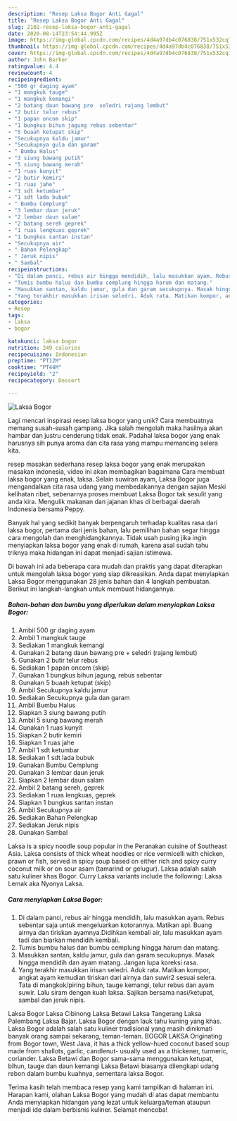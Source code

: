 ```yaml
---
description: "Resep Laksa Bogor Anti Gagal"
title: "Resep Laksa Bogor Anti Gagal"
slug: 2102-resep-laksa-bogor-anti-gagal
date: 2020-08-14T23:54:44.995Z
image: https://img-global.cpcdn.com/recipes/4d4a97db4c076838/751x532cq70/laksa-bogor-foto-resep-utama.jpg
thumbnail: https://img-global.cpcdn.com/recipes/4d4a97db4c076838/751x532cq70/laksa-bogor-foto-resep-utama.jpg
cover: https://img-global.cpcdn.com/recipes/4d4a97db4c076838/751x532cq70/laksa-bogor-foto-resep-utama.jpg
author: John Barker
ratingvalue: 4.4
reviewcount: 4
recipeingredient:
- "500 gr daging ayam"
- "1 mangkuk tauge"
- "1 mangkuk kemangi"
- "2 batang daun bawang pre  seledri rajang lembut"
- "2 butir telur rebus"
- "1 papan oncom skip"
- "1 bungkus bihun jagung rebus sebentar"
- "5 buaah ketupat skip"
- "Secukupnya kaldu jamur"
- "Secukupnya gula dan garam"
- " Bumbu Halus"
- "3 siung bawang putih"
- "5 siung bawang merah"
- "1 ruas kunyit"
- "2 butir kemiri"
- "1 ruas jahe"
- "1 sdt ketumbar"
- "1 sdt lada bubuk"
- " Bumbu Cemplung"
- "3 lembar daun jeruk"
- "2 lembar daun salam"
- "2 batang sereh geprek"
- "1 ruas lengkuas geprek"
- "1 bungkus santan instan"
- "Secukupnya air"
- " Bahan Pelengkap"
- " Jeruk nipis"
- " Sambal"
recipeinstructions:
- "Di dalam panci, rebus air hingga mendidih, lalu masukkan ayam. Rebus sebentar saja untuk mengeluarkan kotorannya. Matikan api. Buang airnya dan tiriskan ayamnya.Didihkan kembali air, lalu masukkan ayam tadi dan biarkan mendidih kembali."
- "Tumis bumbu halus dan bumbu cemplung hingga harum dan matang."
- "Masukkan santan, kaldu jamur, gula dan garam secukupnya. Masak hingga mendidih dan ayam matang. Jangan lupa koreksi rasa."
- "Yang terakhir masukkan irisan seledri. Aduk rata. Matikan kompor, angkat ayam kemudian tiriskan dari airnya dan suwir2 sesuai selera. Tata di mangkok/piring bihun, tauge kemangi, telur rebus dan ayam suwir. Lalu siram dengan kuah laksa. Sajikan bersama nasi/ketupat, sambal dan jeruk nipis."
categories:
- Resep
tags:
- laksa
- bogor

katakunci: laksa bogor 
nutrition: 249 calories
recipecuisine: Indonesian
preptime: "PT12M"
cooktime: "PT44M"
recipeyield: "2"
recipecategory: Dessert

---
```



![Laksa Bogor](https://img-global.cpcdn.com/recipes/4d4a97db4c076838/751x532cq70/laksa-bogor-foto-resep-utama.jpg)

Lagi mencari inspirasi resep laksa bogor yang unik? Cara membuatnya memang susah-susah gampang. Jika salah mengolah maka hasilnya akan hambar dan justru cenderung tidak enak. Padahal laksa bogor yang enak harusnya sih punya aroma dan cita rasa yang mampu memancing selera kita.

resep masakan sederhana resep laksa bogor yang enak merupakan masakan indonesia, video ini akan membagikan bagaimana Cara membuat laksa bogor yang enak, laksa. Selain suwiran ayam, Laksa Bogor juga mengandalkan cita rasa udang yang membedakannya dengan sajian Meski kelihatan ribet, sebenarnya proses membuat Laksa Bogor tak sesulit yang anda kira. Mengulik makanan dan jajanan khas di berbagai daerah Indonesia bersama Peppy.

Banyak hal yang sedikit banyak berpengaruh terhadap kualitas rasa dari laksa bogor, pertama dari jenis bahan, lalu pemilihan bahan segar hingga cara mengolah dan menghidangkannya. Tidak usah pusing jika ingin menyiapkan laksa bogor yang enak di rumah, karena asal sudah tahu triknya maka hidangan ini dapat menjadi sajian istimewa.


Di bawah ini ada beberapa cara mudah dan praktis yang dapat diterapkan untuk mengolah laksa bogor yang siap dikreasikan. Anda dapat menyiapkan Laksa Bogor menggunakan 28 jenis bahan dan 4 langkah pembuatan. Berikut ini langkah-langkah untuk membuat hidangannya.

<!--inarticleads1-->

##### Bahan-bahan dan bumbu yang diperlukan dalam menyiapkan Laksa Bogor:

1. Ambil 500 gr daging ayam
1. Ambil 1 mangkuk tauge
1. Sediakan 1 mangkuk kemangi
1. Gunakan 2 batang daun bawang pre + seledri (rajang lembut)
1. Gunakan 2 butir telur rebus
1. Sediakan 1 papan oncom (skip)
1. Gunakan 1 bungkus bihun jagung, rebus sebentar
1. Gunakan 5 buaah ketupat (skip)
1. Ambil Secukupnya kaldu jamur
1. Sediakan Secukupnya gula dan garam
1. Ambil  Bumbu Halus
1. Siapkan 3 siung bawang putih
1. Ambil 5 siung bawang merah
1. Gunakan 1 ruas kunyit
1. Siapkan 2 butir kemiri
1. Siapkan 1 ruas jahe
1. Ambil 1 sdt ketumbar
1. Sediakan 1 sdt lada bubuk
1. Gunakan  Bumbu Cemplung
1. Gunakan 3 lembar daun jeruk
1. Siapkan 2 lembar daun salam
1. Ambil 2 batang sereh, geprek
1. Sediakan 1 ruas lengkuas, geprek
1. Siapkan 1 bungkus santan instan
1. Ambil Secukupnya air
1. Sediakan  Bahan Pelengkap
1. Sediakan  Jeruk nipis
1. Gunakan  Sambal


Laksa is a spicy noodle soup popular in the Peranakan cuisine of Southeast Asia. Laksa consists of thick wheat noodles or rice vermicelli with chicken, prawn or fish, served in spicy soup based on either rich and spicy curry coconut milk or on sour asam (tamarind or gelugur). Laksa adalah salah satu kuliner khas Bogor. Curry Laksa variants include the following: Laksa Lemak aka Nyonya Laksa. 

<!--inarticleads2-->

##### Cara menyiapkan Laksa Bogor:

1. Di dalam panci, rebus air hingga mendidih, lalu masukkan ayam. Rebus sebentar saja untuk mengeluarkan kotorannya. Matikan api. Buang airnya dan tiriskan ayamnya.Didihkan kembali air, lalu masukkan ayam tadi dan biarkan mendidih kembali.
1. Tumis bumbu halus dan bumbu cemplung hingga harum dan matang.
1. Masukkan santan, kaldu jamur, gula dan garam secukupnya. Masak hingga mendidih dan ayam matang. Jangan lupa koreksi rasa.
1. Yang terakhir masukkan irisan seledri. Aduk rata. Matikan kompor, angkat ayam kemudian tiriskan dari airnya dan suwir2 sesuai selera. Tata di mangkok/piring bihun, tauge kemangi, telur rebus dan ayam suwir. Lalu siram dengan kuah laksa. Sajikan bersama nasi/ketupat, sambal dan jeruk nipis.


Laksa Bogor Laksa Cibinong Laksa Betawi Laksa Tangerang Laksa Palembang Laksa Bajar. Laksa Bogor dengan lauk tahu kuning yang khas. Laksa Bogor adalah salah satu kuliner tradisional yang masih dinikmati banyak orang sampai sekarang, teman-teman. BOGOR LAKSA Originating from Bogor town, West Java, it has a thick yellow-hued coconut based soup made from shallots, garlic, candlenut- usually used as a thickener, turmeric, coriander. Laksa Betawi dan Bogor sama-sama menggunakan ketupat, bihun, tauge dan daun kemangi Laksa Betawi biasanya dilengkapi udang rebon dalam bumbu kuahnya, sementara laksa Bogor. 

Terima kasih telah membaca resep yang kami tampilkan di halaman ini. Harapan kami, olahan Laksa Bogor yang mudah di atas dapat membantu Anda menyiapkan hidangan yang lezat untuk keluarga/teman ataupun menjadi ide dalam berbisnis kuliner. Selamat mencoba!
